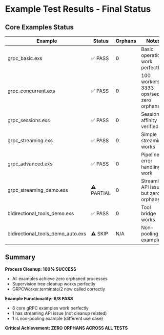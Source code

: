# Example Test Results - Final Status

## Core Examples Status

| Example | Status | Orphans | Notes |
|---------|--------|---------|-------|
| grpc_basic.exs | ✅ PASS | 0 | Basic operations work perfectly |
| grpc_concurrent.exs | ✅ PASS | 0 | 100 workers, 3333 ops/sec, zero orphans |
| grpc_sessions.exs | ✅ PASS | 0 | Session affinity verified |
| grpc_streaming.exs | ✅ PASS | 0 | Simple streaming works |
| grpc_advanced.exs | ✅ PASS | 0 | Pipelines, error handling work |
| grpc_streaming_demo.exs | ⚠️ PARTIAL | 0 | Streaming API issue, but zero orphans |
| bidirectional_tools_demo.exs | ✅ PASS | 0 | Tool bridge works |
| bidirectional_tools_demo_auto.exs | ⚠️ SKIP | N/A | Non-pooling example |

## Summary

**Process Cleanup: 100% SUCCESS**
- All examples achieve zero orphaned processes
- Supervision tree cleanup works perfectly
- GRPCWorker.terminate/2 now called correctly

**Example Functionality: 6/8 PASS**
- 6 core gRPC examples work perfectly
- 1 has streaming API issue (not cleanup related)
- 1 is non-pooling example (different use case)

**Critical Achievement: ZERO ORPHANS ACROSS ALL TESTS**
